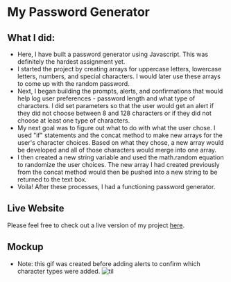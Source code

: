 # My Password Generator

## What I did:  
* Here, I have built a password generator using Javascript. This was definitely the hardest assignment yet.
* I started the project by creating arrays for uppercase letters, lowercase letters, numbers, and special characters. I would later use these arrays to come up with the random password.
* Next, I began building the prompts, alerts, and confirmations that would help log user preferences - password length and what type of characters. I did set parameters so that the user would get an alert if they did not choose between 8 and 128 characters or if they did not choose at least one type of characters. 
* My next goal was to figure out what to do with what the user chose. I used "if" statements and the concat method to make new arrays for the user's character choices. Based on what they chose, a new array would be developed and all of those characters would merge into one array.
* I then created a new string variable and used the math.random equation to randomize the user choices. The new array I had created previously from the concat method would then be pushed into a new string to be returned to the text box.
* Voila! After these processes, I had a functioning password generator. 

## Live Website
Please feel free to check out a live version of my project [here](https://cmash93.github.io/My-Password-Generator/).     
## Mockup    
* Note: this gif was created before adding alerts to confirm which character types were added.
![til](https://github.com/cmash93/My-Password-Generator/blob/main/Assets/pw-generator.gif)